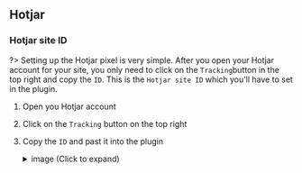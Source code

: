 ## Hotjar

### Hotjar site ID

?> Setting up the Hotjar pixel is very simple. After you open your Hotjar account for your site, you only need to click on the `Tracking`button in the top right and copy the `ID`. This is the `Hotjar site ID` which you'll have to set in the plugin. 


1. Open you Hotjar account
2. Click on the `Tracking` button on the top right
3. Copy the `ID` and past it into the plugin

    <details>
    <summary>image (Click to expand)</summary>

    ![Hotjar site ID](../_media/hotjar-site-id.png)
    </details>